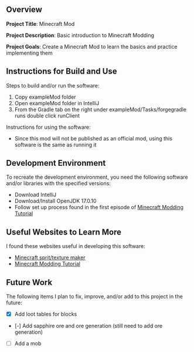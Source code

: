 ## Overview

**Project Title**: Minecraft Mod

**Project Description**: Basic introduction to Minecraft Modding

**Project Goals**: Create a Minecraft Mod to learn the basics and practice implementing them

## Instructions for Build and Use

Steps to build and/or run the software:

1. Copy exampleMod folder
2. Open exampleMod folder in IntelliJ
3. From the Gradle tab on the right under exampleMod/Tasks/forgegradle runs double click runClient 

Instructions for using the software:

- Since this mod will not be published as an official mod, using this software is the same as running it

## Development Environment 

To recreate the development environment, you need the following software and/or libraries with the specified versions:

* Download IntelliJ
* Download/Install OpenJDK 17.0.10
* Follow set up process found in the first episode of [Minecraft Modding Tutorial](https://www.youtube.com/watch?v=55qUIf3GMss&list=PLKGarocXCE1H9Y21-pxjt5Pt8bW14twa-)

## Useful Websites to Learn More

I found these websites useful in developing this software:

* [Minecraft sprit/texture maker](https://minecraft.novaskin.me/resourcepacks)
* [Minecraft Modding Tutorial](https://www.youtube.com/watch?v=55qUIf3GMss&list=PLKGarocXCE1H9Y21-pxjt5Pt8bW14twa-)

## Future Work

The following items I plan to fix, improve, and/or add to this project in the future:

* [x] Add loot tables for blocks
* [-] Add sapphire ore and ore generation (still need to add ore generation)
* [ ] Add a mob
